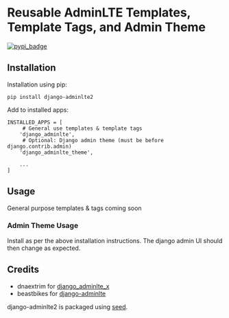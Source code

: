 Reusable AdminLTE Templates, Template Tags, and Admin Theme
===========================================================

[![pypi_badge](https://badge.fury.io/py/django-adminlte2.png)](pypi.python.org/pypi/django-adminlte2)

Installation
------------

Installation using pip:

    pip install django-adminlte2

Add to installed apps:

    INSTALLED_APPS = [
         # General use templates & template tags
        'django_adminlte',
         # Optional: Django admin theme (must be before django.contrib.admin)
        'django_adminlte_theme',

        ...
    ]

Usage
-----

General purpose templates & tags coming soon

### Admin Theme Usage

Install as per the above installation instructions. The django admin UI should then change as expected.

Credits
-------

* dnaextrim for [django_adminlte_x]
* beastbikes for [django-adminlte]

django-adminlte2 is packaged using [seed].

  [seed]: https://github.com/adamcharnock/seed/
  [django_adminlte_x]: https://github.com/dnaextrim/django_adminlte_x
  [django-adminlte]: https://github.com/beastbikes/django-adminlte/
